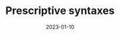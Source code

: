 ---
title: 'Prescriptive syntaxes'
authors:
  - matmarquis
description: To do
date: 2023-01-10
tags:
  - images
---